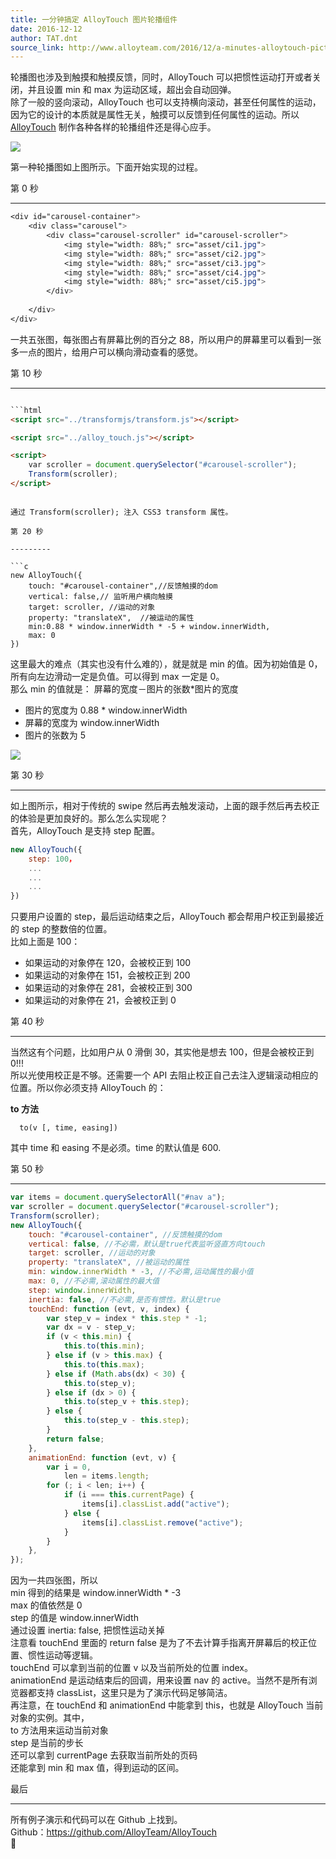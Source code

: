 ```yaml
---
title: 一分钟搞定 AlloyTouch 图片轮播组件
date: 2016-12-12
author: TAT.dnt
source_link: http://www.alloyteam.com/2016/12/a-minutes-alloytouch-picture-carousel-component/
---
```


<!-- {% raw %} - for jekyll -->

轮播图也涉及到触摸和触摸反馈，同时，AlloyTouch 可以把惯性运动打开或者关闭，并且设置 min 和 max 为运动区域，超出会自动回弹。  
除了一般的竖向滚动，AlloyTouch 也可以支持横向滚动，甚至任何属性的运动，因为它的设计的本质就是属性无关，触摸可以反馈到任何属性的运动。所以 [AlloyTouch](https://github.com/AlloyTeam/AlloyTouch) 制作各种各样的轮播组件还是得心应手。

![](http://images2015.cnblogs.com/blog/105416/201612/105416-20161209125418429-1113660217.gif)

第一种轮播图如上图所示。下面开始实现的过程。

第 0 秒  

* * *

```css
<div id="carousel-container">
    <div class="carousel">
        <div class="carousel-scroller" id="carousel-scroller">
            <img style="width: 88%;" src="asset/ci1.jpg">
            <img style="width: 88%;" src="asset/ci2.jpg">
            <img style="width: 88%;" src="asset/ci3.jpg">
            <img style="width: 88%;" src="asset/ci4.jpg">
            <img style="width: 88%;" src="asset/ci5.jpg">
        </div>
 
    </div>
</div>
```

一共五张图，每张图占有屏幕比例的百分之 88，所以用户的屏幕里可以看到一张多一点的图片，给用户可以横向滑动查看的感觉。

第 10 秒  

* * *

````html

```html
<script src="../transformjs/transform.js"></script>
````

```html
<script src="../alloy_touch.js"></script>
```

```html
<script>
    var scroller = document.querySelector("#carousel-scroller");
    Transform(scroller); 
</script>
```

````

通过 Transform(scroller); 注入 CSS3 transform 属性。

第 20 秒  

---------

```c
new AlloyTouch({
    touch: "#carousel-container",//反馈触摸的dom
    vertical: false,// 监听用户横向触摸
    target: scroller, //运动的对象
    property: "translateX",  //被运动的属性
    min:0.88 * window.innerWidth * -5 + window.innerWidth, 
    max: 0
})
````

这里最大的难点（其实也没有什么难的），就是就是 min 的值。因为初始值是 0，所有向左边滑动一定是负值。可以得到 max 一定是 0。  
那么 min 的值就是： 屏幕的宽度－图片的张数\*图片的宽度

-   图片的宽度为 0.88 \* window.innerWidth
-   屏幕的宽度为 window.innerWidth
-   图片的张数为 5

![](http://images2015.cnblogs.com/blog/105416/201612/105416-20161209125531413-1028411634.gif)

第 30 秒  

* * *

如上图所示，相对于传统的 swipe 然后再去触发滚动，上面的跟手然后再去校正的体验是更加良好的。那么怎么实现呢？  
首先，AlloyTouch 是支持 step 配置。

```javascript
new AlloyTouch({
    step: 100，
    ...
    ...
    ...
})
```

只要用户设置的 step，最后运动结束之后，AlloyTouch 都会帮用户校正到最接近的 step 的整数倍的位置。  
比如上面是 100：

-   如果运动的对象停在 120，会被校正到 100
-   如果运动的对象停在 151，会被校正到 200
-   如果运动的对象停在 281，会被校正到 300
-   如果运动的对象停在 21，会被校正到 0

第 40 秒  

* * *

当然这有个问题，比如用户从 0 滑倒 30，其实他是想去 100，但是会被校正到 0!!!  
所以光使用校正是不够。还需要一个 API 去阻止校正自己去注入逻辑滚动相应的位置。所以你必须支持 AlloyTouch 的：

**to 方法**

      to(v [, time, easing]) 

其中 time 和 easing 不是必须。time 的默认值是 600.

第 50 秒  

* * *

```javascript
var items = document.querySelectorAll("#nav a");
var scroller = document.querySelector("#carousel-scroller");
Transform(scroller);
new AlloyTouch({
    touch: "#carousel-container", //反馈触摸的dom
    vertical: false, //不必需，默认是true代表监听竖直方向touch
    target: scroller, //运动的对象
    property: "translateX", //被运动的属性
    min: window.innerWidth * -3, //不必需,运动属性的最小值
    max: 0, //不必需,滚动属性的最大值
    step: window.innerWidth,
    inertia: false, //不必需,是否有惯性。默认是true
    touchEnd: function (evt, v, index) {
        var step_v = index * this.step * -1;
        var dx = v - step_v;
        if (v < this.min) {
            this.to(this.min);
        } else if (v > this.max) {
            this.to(this.max);
        } else if (Math.abs(dx) < 30) {
            this.to(step_v);
        } else if (dx > 0) {
            this.to(step_v + this.step);
        } else {
            this.to(step_v - this.step);
        }
        return false;
    },
    animationEnd: function (evt, v) {
        var i = 0,
            len = items.length;
        for (; i < len; i++) {
            if (i === this.currentPage) {
                items[i].classList.add("active");
            } else {
                items[i].classList.remove("active");
            }
        }
    },
});
```

因为一共四张图，所以  
min 得到的结果是 window.innerWidth \* -3  
max 的值依然是 0  
step 的值是 window.innerWidth  
通过设置 inertia: false, 把惯性运动关掉  
注意看 touchEnd 里面的 return false 是为了不去计算手指离开屏幕后的校正位置、惯性运动等逻辑。  
touchEnd 可以拿到当前的位置 v 以及当前所处的位置 index。  
animationEnd 是运动结束后的回调，用来设置 nav 的 active。当然不是所有浏览器都支持 classList，这里只是为了演示代码足够简洁。  
再注意，在 touchEnd 和 animationEnd 中能拿到 this，也就是 AlloyTouch 当前对象的实例。其中，  
to 方法用来运动当前对象  
step 是当前的步长  
还可以拿到 currentPage 去获取当前所处的页码  
还能拿到 min 和 max 值，得到运动的区间。

最后  

* * *

所有例子演示和代码可以在 Github 上找到。  
Github：<https://github.com/AlloyTeam/AlloyTouch>  



<!-- {% endraw %} - for jekyll -->